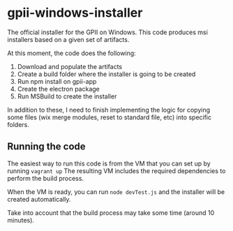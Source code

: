 # gpii-windows-installer

The official installer for the GPII on Windows.
This code produces msi installers based on a given set of artifacts.

At this moment, the code does the following:

1. Download and populate the artifacts
1. Create a build folder where the installer is going to be created
1. Run npm install on gpii-app
1. Create the electron package
1. Run MSBuild to create the installer

In addition to these, I need to finish implementing the logic for copying some files (wix merge modules, reset to standard file, etc) into specific folders.

## Running the code

The easiest way to run this code is from the VM that you can set up by running `vagrant up`
The resulting VM includes the required dependencies to perform the build process.

When the VM is ready, you can run `node devTest.js` and the installer will be created automatically.

Take into account that the build process may take some time (around 10 minutes).
